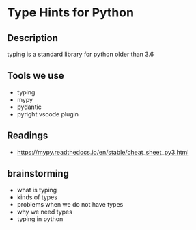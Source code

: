 # Type Hints for Python

## Description
typing is  a standard library for python older than 3.6

## Tools we use
- typing
- mypy
- pydantic
- pyright vscode plugin

## Readings
- https://mypy.readthedocs.io/en/stable/cheat_sheet_py3.html
## brainstorming
- what is typing
- kinds of types
- problems when we do not have types
- why we need types
- typing in python
